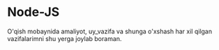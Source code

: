 # Node-JS 
O'qish mobaynida amaliyot, uy_vazifa va shunga o'xshash har xil qilgan vazifalarimni shu yerga joylab boraman.
